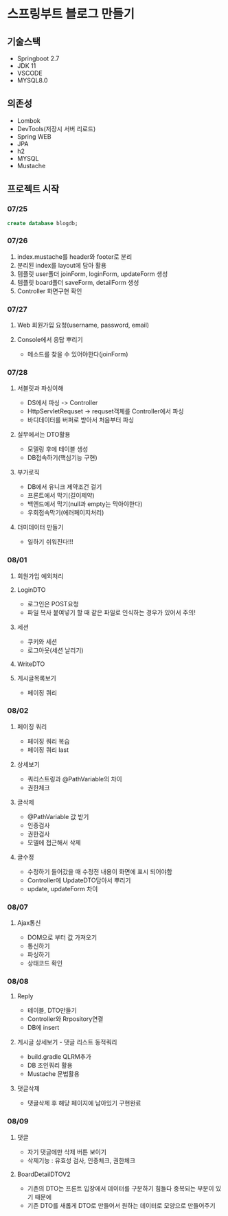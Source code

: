 # 스프링부트 블로그 만들기

## 기술스택

- Springboot 2.7
- JDK 11
- VSCODE
- MYSQL8.0

## 의존성

- Lombok
- DevTools(저장시 서버 리로드)
- Spring WEB
- JPA
- h2
- MYSQL
- Mustache

## 프로젝트 시작

### 07/25

```sql
create database blogdb;
```

### 07/26

1. index.mustache를 header와 footer로 분리
2. 분리된 index를 layout에 담아 활용
3. 템플릿 user폴더 joinForm, loginForm, updateForm 생성
4. 템플릿 board폴더 saveForm, detailForm 생성
5. Controller 화면구현 확인

### 07/27

1. Web 회원가입 요청(username, password, email)
2. Console에서 응답 뿌리기

   - 메소드를 찾을 수 있어야한다(joinForm)

### 07/28

1. 서블릿과 파싱이해

   - DS에서 파싱 -> Controller
   - HttpServletRequset -> requset객체를 Controller에서 파싱
   - 바디데이터를 버퍼로 받아서 처음부터 파싱

2. 실무에서는 DTO활용

   - 모델링 후에 테이블 생성
   - DB접속하기(핵심기능 구현)

3. 부가로직

   - DB에서 유니크 제약조건 걸기
   - 프론트에서 막기(길이제약)
   - 백엔드에서 막기(null과 empty는 막아야한다)
   - 우회접속막기(에러페이지처리)

4. 더미데이터 만들기

   - 일하기 쉬워진다!!!

### 08/01

1. 회원가입 예외처리

2. LoginDTO

   - 로그인은 POST요청
   - 파일 복사 붙여넣기 할 때
     같은 파일로 인식하는 경우가 있어서 주의!

3. 세션

   - 쿠키와 세션
   - 로그아웃(세션 날리기)

4. WriteDTO

5. 게시글목록보기

   - 페이징 쿼리

### 08/02

1. 페이징 쿼리

   - 페이징 쿼리 복습
   - 페이징 쿼리 last

2. 상세보기

   - 쿼리스트링과 @PathVariable의 차이
   - 권한체크

3. 글삭제

   - @PathVariable 값 받기
   - 인증검사
   - 권한검사
   - 모델에 접근해서 삭제

4. 글수정

   - 수정하기 들어갔을 때 수정전 내용이 화면에 표시 되어야함
   - Controller에 UpdateDTO담아서 뿌리기
   - update, updateForm 차이

### 08/07

1. Ajax통신

   - DOM으로 부터 값 가져오기
   - 통신하기
   - 파싱하기
   - 상태코드 확인

### 08/08

1. Reply

   - 테이블, DTO만들기
   - Controller와 Rrpository연결
   - DB에 insert

2. 게시글 상세보기 - 댓글 리스트 동적쿼리

   - build.gradle QLRM추가
   - DB 조인쿼리 활용
   - Mustache 문법활용

3. 댓글삭제

   - 댓글삭제 후 해당 페이지에 남아있기 구현완료

### 08/09

1. 댓글

   - 자기 댓글에만 삭제 버튼 보이기
   - 삭제기능 : 유효성 검사, 인증체크, 권한체크

2. BoardDetailDTOV2

   - 기존의 DTO는 프론트 입장에서 데이터를 구분하기 힘들다
     중복되는 부분이 있기 때문에
   - 기존 DTO를 새롭게 DTO로 만들어서 원하는 데이터로 모양으로 만들어주기
